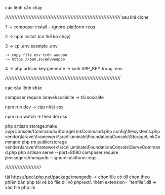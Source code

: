 các lệnh cần chạy

//////////////////////////////////////////////////////////////////////////
sau khi clone 

1   -> composer install --ignore-platform-reqs

2   -> npm install (có thể ko chạy)

3   -> cp .env.example .env

    -> copy file env trên weepoo
    -> https://bom.so/envweepoo

4   -> php artisan key:generate
    -> sinh APP_KEY trong .env

<!-- 5   -> php artisan storage:link

6   -> chỉnh các biến trong .env
    -> DB_DATABASE,DB_USERNAME,DB_PASSWORD,....(đã để mặc định)

7   -> php artisan migrate
    -> để tạo db

8   -> php artisan db:seed
    -> tạo dữ liệu từ fake -->

//////////////////////////////////////////////////////////////////////////

các câu lệnh khác

composer require laravel/socialite      -> tải socialite

npm run dev                             -> cập nhật css

npm run watch                           -> theo dõi css

php artisan storage:make
app/Console/Commands/StorageLinkCommand.php
config\filesystems.php
vendor\laravel\framework\src\Illuminate\Foundation\Console\StorageLinkCommand.php
rm public/storage
vendor\laravel\framework\src\Illuminate\Foundation\Console\ServeCommand.php
php artisan serve --port=8080
composer require jenssegers/mongodb --ignore-platform-reqs

///////////////////////

tải 
https://pecl.php.net/package/mongodb
-> chọn file có dll
chọn theo phiên bản php
tải về bỏ file dll vô php/ext/.
thêm extension= "tenfile".dll -> vào file php.ini
